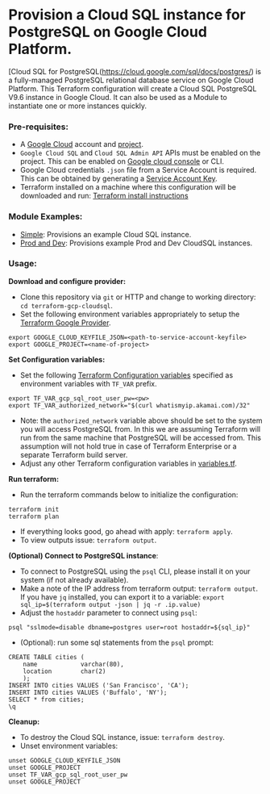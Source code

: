 # Provision a Cloud SQL instance for PostgreSQL on Google Cloud Platform.

[Cloud SQL for PostgreSQL(https://cloud.google.com/sql/docs/postgres/) is a fully-managed PostgreSQL relational database service on Google Cloud Platform. This Terraform configuration will create a Cloud SQL PostgreSQL V9.6 instance in Google Cloud. It can also be used as a Module to instantiate one or more instances quickly.

### Pre-requisites:
- A [Google Cloud](https://cloud.google.com/) account and [project](https://cloud.google.com/docs/overview/#projects).
- `Google Cloud SQL` and `Cloud SQL Admin API` APIs must be enabled on the project. This can be enabled on [Google cloud console](https://support.google.com/cloud/answer/6158841?hl=en) or CLI.
- Google Cloud credentials `.json` file from a Service Account is required. This can be obtained by generating a [Service Account Key](https://cloud.google.com/iam/docs/creating-managing-service-account-keys).
- Terraform installed on a machine where this configuration will be downloaded and run: [Terraform install instructions](https://www.terraform.io/intro/getting-started/install.html)

### Module Examples:
- [Simple](examples/simple/README.md): Provisions an example Cloud SQL instance.
- [Prod and Dev](examples/prod-and-dev/README.md): Provisions example Prod and Dev CloudSQL instances.

### Usage:

**Download and configure provider:**
- Clone this repository via `git` or HTTP and change to working directory: `cd terraform-gcp-cloudsql`.
- Set the following environment variables appropriately to setup the [Terraform Google Provider](https://www.terraform.io/docs/providers/google/index.html).
```
export GOOGLE_CLOUD_KEYFILE_JSON=<path-to-service-account-keyfile>
export GOOGLE_PROJECT=<name-of-project>
```

**Set Configuration variables:**
- Set the following [Terraform Configuration variables](https://www.terraform.io/docs/configuration/variables.html) specified as environment variables with `TF_VAR` prefix.
```
export TF_VAR_gcp_sql_root_user_pw=<pw>
export TF_VAR_authorized_network="$(curl whatismyip.akamai.com)/32"
```
- Note: the `authorized_network` variable above should be set to the system you will access PostgreSQL from. In this we are assuming Terraform will run from the same machine that PostgreSQL will be accessed from. This assumption will not hold true in case of Terraform Enterprise or a separate Terraform build server.
- Adjust any other Terraform configuration variables in [variables.tf](variables.tf).

**Run terraform:**
- Run the terraform commands below to initialize the configuration:
```
terraform init
terraform plan
```
- If everything looks good, go ahead with apply: `terraform apply`.
- To view outputs issue: `terraform output`.

**(Optional) Connect to PostgreSQL instance**:
- To connect to PostgreSQL using the `psql` CLI, please install it on your system (if not already available).
- Make a note of the IP address from terraform output: `terraform output`. If you have `jq` installed, you can export it to a variable: `export sql_ip=$(terraform output -json | jq -r .ip.value)`
- Adjust the `hostaddr` parameter to connect using `psql`:
```
psql "sslmode=disable dbname=postgres user=root hostaddr=${sql_ip}"
```
- (Optional): run some sql statements from the `psql` prompt:
```
CREATE TABLE cities (
	name            varchar(80),
	location        char(2)
	);
INSERT INTO cities VALUES ('San Francisco', 'CA');
INSERT INTO cities VALUES ('Buffalo', 'NY');
SELECT * from cities;
\q
```

**Cleanup:**
- To destroy the Cloud SQL instance, issue: `terraform destroy`.
- Unset environment variables:
```
unset GOOGLE_CLOUD_KEYFILE_JSON
unset GOOGLE_PROJECT
unset TF_VAR_gcp_sql_root_user_pw
unset GOOGLE_PROJECT
```
